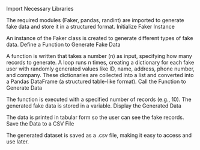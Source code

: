 Import Necessary Libraries

The required modules (Faker, pandas, randint) are imported to generate fake data and store it in a structured format.
Initialize Faker Instance

An instance of the Faker class is created to generate different types of fake data.
Define a Function to Generate Fake Data

A function is written that takes a number (n) as input, specifying how many records to generate.
A loop runs n times, creating a dictionary for each fake user with randomly generated values like ID, name, address, phone number, and company.
These dictionaries are collected into a list and converted into a Pandas DataFrame (a structured table-like format).
Call the Function to Generate Data

The function is executed with a specified number of records (e.g., 10).
The generated fake data is stored in a variable.
Display the Generated Data

The data is printed in tabular form so the user can see the fake records.
Save the Data to a CSV File

The generated dataset is saved as a .csv file, making it easy to access and use later.
